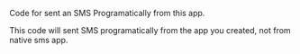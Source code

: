 
Code for sent an SMS Programatically from this app.


This code will sent SMS programatically from the app you created, not from native sms app.
